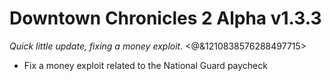 # Downtown Chronicles 2 Alpha v1.3.3
*Quick little update, fixing a money exploit.*
<@&1210838576288497715>

* Fix a money exploit related to the National Guard paycheck